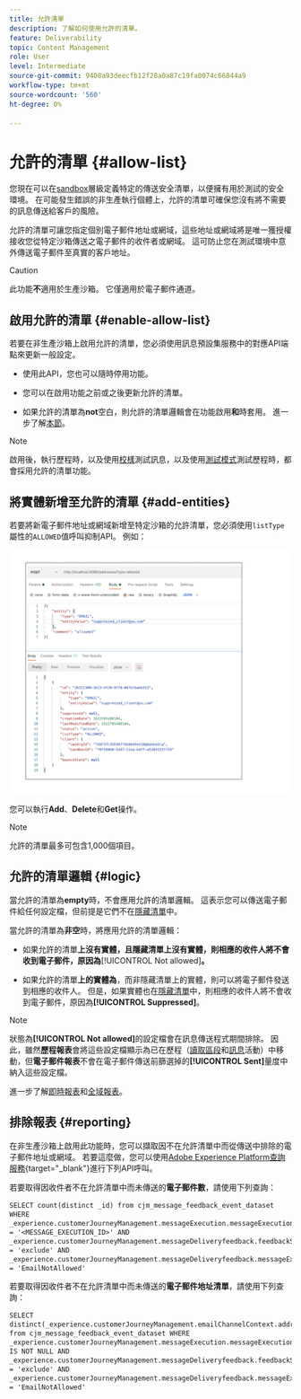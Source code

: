 ```yaml
---
title: 允許清單
description: 了解如何使用允許的清單。
feature: Deliverability
topic: Content Management
role: User
level: Intermediate
source-git-commit: 9408a93deecfb12f28a0a87c19fa0074c66844a9
workflow-type: tm+mt
source-wordcount: '560'
ht-degree: 0%

---
```


# 允許的清單 {#allow-list}

您現在可以在[sandbox](administration/sandboxes.md)層級定義特定的傳送安全清單，以便擁有用於測試的安全環境。 在可能發生錯誤的非生產執行個體上，允許的清單可確保您沒有將不需要的訊息傳送給客戶的風險。

允許的清單可讓您指定個別電子郵件地址或網域，這些地址或網域將是唯一獲授權接收您從特定沙箱傳送之電子郵件的收件者或網域。 這可防止您在測試環境中意外傳送電子郵件至真實的客戶地址。

>[!CAUTION]
>
>此功能&#x200B;**不**&#x200B;適用於生產沙箱。 它僅適用於電子郵件通道。

## 啟用允許的清單 {#enable-allow-list}

若要在非生產沙箱上啟用允許的清單，您必須使用訊息預設集服務中的對應API端點來更新一般設定。

* 使用此API，您也可以隨時停用功能。

* 您可以在啟用功能之前或之後更新允許的清單。

* 如果允許的清單為&#x200B;**not**&#x200B;空白，則允許的清單邏輯會在功能啟用&#x200B;**和**&#x200B;時套用。 進一步了解[本節](#logic)。

<!--To enable this feature on a non-production sandbox, update the allowed list so that it is no longer empty. To disable it, clear up the allowed list so that it is again empty.

Learn more on the allowed list logic in this section.
-->

>[!NOTE]
>
>啟用後，執行歷程時，以及使用[校樣](preview.md#send-proofs)測試訊息，以及使用[測試模式](building-journeys/testing-the-journey.md)測試歷程時，都會採用允許的清單功能。

## 將實體新增至允許的清單 {#add-entities}

若要將新電子郵件地址或網域新增至特定沙箱的允許清單，您必須使用`listType`屬性的`ALLOWED`值呼叫抑制API。 例如：

![](assets/allow-list-api.png)

您可以執行&#x200B;**Add**、**Delete**&#x200B;和&#x200B;**Get**&#x200B;操作。

>[!NOTE]
>
>允許的清單最多可包含1,000個項目。

<!--
Learn more on making these API calls in the API reference documentation.
Found this link in Experience Platform documentation, but may not be the final one: (https://experienceleague.adobe.com/docs/experience-platform/landing/platform-apis/api-guide.html?lang=en).-->

## 允許的清單邏輯 {#logic}

<!-- When the allowed list is enabled (enable-allow-list) at the sandbox level using the API call above, the following applies.-->

當允許的清單為&#x200B;**empty**&#x200B;時，不會應用允許的清單邏輯。 這表示您可以傳送電子郵件給任何設定檔，但前提是它們不在[隱藏清單](suppression-list.md)中。

當允許的清單為&#x200B;**非空**&#x200B;時，將應用允許的清單邏輯：

* 如果允許的清單&#x200B;**上沒有實體，且隱藏清單上沒有實體，則相應的收件人將不會收到電子郵件，原因為&#x200B;**[!UICONTROL Not allowed]**。**

* 如果允許的清單&#x200B;**上的實體為**，而非隱藏清單上的實體，則可以將電子郵件發送到相應的收件人。 但是，如果實體也在[隱藏清單](suppression-list.md)中，則相應的收件人將不會收到電子郵件，原因為&#x200B;**[!UICONTROL Suppressed]**。

>[!NOTE]
>
>狀態為&#x200B;**[!UICONTROL Not allowed]**&#x200B;的設定檔會在訊息傳送程式期間排除。 因此，雖然&#x200B;**歷程報表**&#x200B;會將這些設定檔顯示為已在歷程（[讀取區段](building-journeys/read-segment.md)和[訊息](building-journeys/journeys-message.md)活動）中移動，但&#x200B;**電子郵件報表**&#x200B;不會在電子郵件傳送前篩選掉的&#x200B;**[!UICONTROL Sent]**&#x200B;量度中納入這些設定檔。
>
>進一步了解[即時報表](reports/live-report.md)和[全域報表](reports/global-report.md)。

## 排除報表 {#reporting}

在非生產沙箱上啟用此功能時，您可以擷取因不在允許清單中而從傳送中排除的電子郵件地址或網域。 若要這麼做，您可以使用[Adobe Experience Platform查詢服務](https://experienceleague.adobe.com/docs/experience-platform/query/api/getting-started.html){target=&quot;_blank&quot;}進行下列API呼叫。

若要取得因收件者不在允許清單中而未傳送的&#x200B;**電子郵件數**，請使用下列查詢：

```
SELECT count(distinct _id) from cjm_message_feedback_event_dataset WHERE
_experience.customerJourneyManagement.messageExecution.messageExecutionID = '<MESSAGE_EXECUTION_ID>' AND
_experience.customerJourneyManagement.messageDeliveryfeedback.feedbackStatus = 'exclude' AND
_experience.customerJourneyManagement.messageDeliveryfeedback.messageExclusion.reason = 'EmailNotAllowed'
```

若要取得因收件者不在允許清單中而未傳送的&#x200B;**電子郵件地址清單**，請使用下列查詢：

```
SELECT distinct(_experience.customerJourneyManagement.emailChannelContext.address) from cjm_message_feedback_event_dataset WHERE
_experience.customerJourneyManagement.messageExecution.messageExecutionID IS NOT NULL AND
_experience.customerJourneyManagement.messageDeliveryfeedback.feedbackStatus = 'exclude' AND
_experience.customerJourneyManagement.messageDeliveryfeedback.messageExclusion.reason = 'EmailNotAllowed'
```

